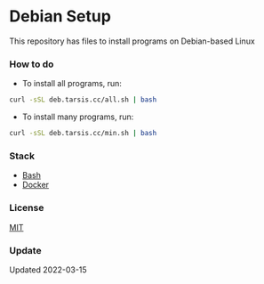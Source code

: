 # Debian Setup

This repository has files to install programs on Debian-based Linux

### How to do

* To install all programs, run:

```sh
curl -sSL deb.tarsis.cc/all.sh | bash 
```
* To install many programs, run:

```sh
curl -sSL deb.tarsis.cc/min.sh | bash 
```

### Stack

* [Bash](#)
* [Docker](https://www.docker.com/)

### License

[MIT](LICENSE)

### Update

Updated 2022-03-15
